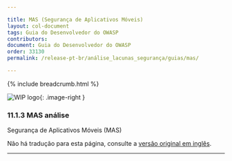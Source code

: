 ```yaml
---

title: MAS (Segurança de Aplicativos Móveis)
layout: col-document
tags: Guia do Desenvolvedor do OWASP
contributors:
document: Guia do Desenvolvedor do OWASP
order: 33130
permalink: /release-pt-br/análise_lacunas_segurança/guias/mas/

---
```


{% include breadcrumb.html %}

<style type="text/css">
.image-right {
  height: 180px;
  display: block;
  margin-left: auto;
  margin-right: auto;
  float: right;
}
</style>

![WIP logo](../../../../assets/images/dg_wip.png "Trabalho em andamento"){: .image-right }

### 11.1.3 MAS análise

Segurança de Aplicativos Móveis (MAS)

Não há tradução para esta página, consulte a [versão original em inglês][release130103].

----

[release130103]: https://github.com/OWASP/www-project-developer-guide/blob/main/draft/13-security-gap-analysis/01-guides/03-mas.md
